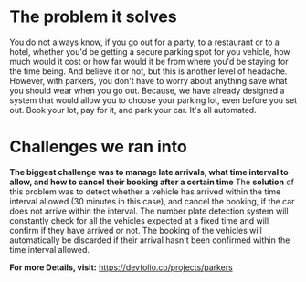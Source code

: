 # The problem it solves
You do not always know, if you go out for a party, to a restaurant or to a hotel, whether you'd be getting a secure parking spot for you vehicle, how much would it cost or how far would it be from where you'd be staying for the time being. And believe it or not, but this is another level of headache. However, with parkers, you don't have to worry about anything save what you should wear when you go out. Because, we have already designed a system that would allow you to choose your parking lot, even before you set out. Book your lot, pay for it, and park your car. It's all automated.

# Challenges we ran into
**The biggest challenge was to manage late arrivals, what time interval to allow, and how to cancel their booking after a certain time**
The **solution** of this problem was to detect whether a vehicle has arrived within the time interval allowed (30 minutes in this case),  and cancel the booking, if the car does not arrive within the interval. The number plate detection system will constantly check for all the vehicles expected at a fixed time and will confirm if they have arrived or not. The booking of the vehicles will automatically be discarded if their arrival hasn't been confirmed within the time interval allowed.

**For more Details, visit:** https://devfolio.co/projects/parkers
